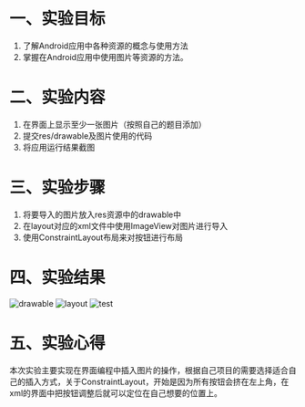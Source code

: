 # 一、实验目标 #

1. 了解Android应用中各种资源的概念与使用方法
2. 掌握在Android应用中使用图片等资源的方法。

# 二、实验内容 #

1. 在界面上显示至少一张图片（按照自己的题目添加）
2. 提交res/drawable及图片使用的代码
3. 将应用运行结果截图

# 三、实验步骤 #
1. 将要导入的图片放入res资源中的drawable中
2. 在layout对应的xml文件中使用ImageView对图片进行导入
3. 使用ConstraintLayout布局来对按钮进行布局

# 四、实验结果 #
![drawable](https://raw.githubusercontent.com/522090231/android-labs-2020/master/students/net1814080903207/lab3_answer1.png)
![layout](https://raw.githubusercontent.com/522090231/android-labs-2020/master/students/net1814080903207/lab3_answer2.png)
![test](https://raw.githubusercontent.com/522090231/android-labs-2020/master/students/net1814080903207/lab3_answer3.png)

# 五、实验心得 #
本次实验主要实现在界面编程中插入图片的操作，根据自己项目的需要选择适合自己的插入方式，关于ConstraintLayout，开始是因为所有按钮会挤在左上角，在xml的界面中把按钮调整后就可以定位在自己想要的位置上。
